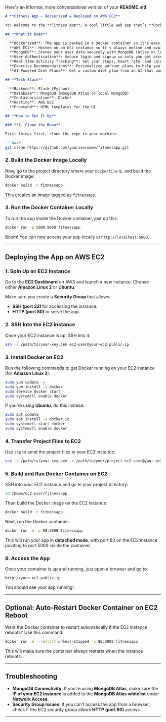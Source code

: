 Here's an informal, more conversational version of your **README.md**:

```markdown
# **Fitness App - Dockerized & Deployed on AWS EC2**

Yo! Welcome to the **Fitness App**, a cool little web app that’s **Dockerized** and deployed on **AWS EC2**. It's built using **Flask** and **MongoDB** to give you some awesome features like user login/signup, tracking your activity, personalized exercise recommendations, and even an AI-powered diet plan. The fun part? It’s all wrapped up in a **Docker container** and running on **AWS EC2**, making it **scalable** and **portable**!

## **What It Does**

- **Dockerized**: The app is packed in a Docker container so it's easy to deploy anywhere. You can scale it as much as you want. 
- **AWS EC2**: Hosted on an EC2 instance so it's always online and available. 
- **MongoDB**: Stores your user data securely with MongoDB (Atlas or local). 
- **User Authentication**: Secure login and signup so only you get access to your fitness data.
- **Real-Time Activity Tracking**: Get your steps, heart rate, and calories burned in real-time. 
- **Exercise Recommendations**: Personalized workout plans to help you crush your fitness goals. 
- **AI-Powered Diet Plans**: Get a custom diet plan from an AI that understands your body type and goals. 

## **Tech Stack**

- **Backend**: Flask (Python)
- **Database**: MongoDB (MongoDB Atlas or local MongoDB)
- **Containerization**: Docker
- **Hosting**: AWS EC2
- **Frontend**: HTML templates for the UI

## **How to Set It Up**

### **1. Clone the Repo**

First things first, clone the repo to your machine:

```bash
git clone https://github.com/yourusername/fitnessapp.git
```

### **2. Build the Docker Image Locally**

Now, go to the project directory where your `Dockerfile` is, and build the Docker image:

```bash
docker build -t fitnessapp .
```

This creates an image tagged as `fitnessapp`.

### **3. Run the Docker Container Locally**

To run the app inside the Docker container, just do this:

```bash
docker run -p 5000:5000 fitnessapp
```

Boom! You can now access your app locally at `http://localhost:5000`.

---

## **Deploying the App on AWS EC2**

### **1. Spin Up an EC2 Instance**

Go to the **EC2 Dashboard** on AWS and launch a new instance. Choose either **Amazon Linux 2** or **Ubuntu**.

Make sure you create a **Security Group** that allows:
- **SSH (port 22)** for accessing the instance.
- **HTTP (port 80)** to serve the app.

### **2. SSH Into the EC2 Instance**

Once your EC2 instance is up, SSH into it:

```bash
ssh -i /path/to/your-key.pem ec2-user@your-ec2-public-ip
```

### **3. Install Docker on EC2**

Run the following commands to get Docker running on your EC2 instance (for **Amazon Linux 2**):

```bash
sudo yum update -y
sudo yum install -y docker
sudo service docker start
sudo systemctl enable docker
```

If you’re using **Ubuntu**, do this instead:

```bash
sudo apt update
sudo apt install -y docker.io
sudo systemctl start docker
sudo systemctl enable docker
```

### **4. Transfer Project Files to EC2**

Use `scp` to send the project files to your EC2 instance:

```bash
scp -i /path/to/your-key.pem -r /path/to/your/project ec2-user@your-ec2-public-ip:/home/ec2-user/
```

### **5. Build and Run Docker Container on EC2**

SSH into your EC2 instance and go to your project directory:

```bash
cd /home/ec2-user/fitnessapp
```

Then build the Docker image on the EC2 instance:

```bash
docker build -t fitnessapp .
```

Next, run the Docker container:

```bash
docker run -d -p 80:5000 fitnessapp
```

This will run your app in **detached mode**, with port 80 on the EC2 instance pointing to port 5000 inside the container.

### **6. Access the App**

Once your container is up and running, just open a browser and go to:

```
http://your-ec2-public-ip
```

You should see your app running! 

---

## **Optional: Auto-Restart Docker Container on EC2 Reboot**

Want the Docker container to restart automatically if the EC2 instance reboots? Use this command:

```bash
docker run -d --restart unless-stopped -p 80:5000 fitnessapp
```

This will make sure the container always restarts when the instance reboots. 

---

## **Troubleshooting** 

- **MongoDB Connectivity**: If you’re using **MongoDB Atlas**, make sure the **IP of your EC2 instance** is added to the **MongoDB Atlas whitelist** under **Network Access**.
- **Security Group Issues**: If you can’t access the app from a browser, check if the EC2 security group allows **HTTP (port 80)** access.

---
